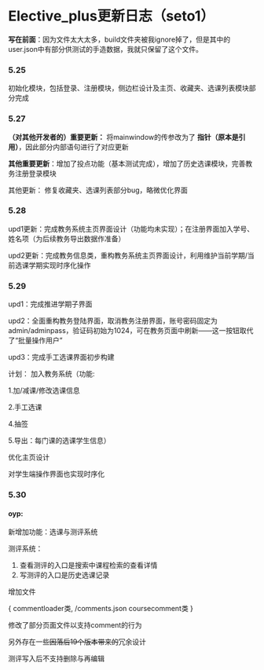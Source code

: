 # Elective_plus更新日志（seto1）
**写在前面**：因为文件太大太多，build文件夹被我ignore掉了，但是其中的user.json中有部分供测试的手造数据，我就只保留了这个文件。

### 5.25
初始化模块，包括登录、注册模块，侧边栏设计及主页、收藏夹、选课列表模块部分完成

### 5.27
**（对其他开发者的）重要更新：** 将mainwindow的传参改为了 **指针（原本是引用）**，因此部分内部语句进行了对应更新

**其他重要更新**：增加了投点功能（基本测试完成），增加了历史选课模块，完善教务注册登录模块

其他更新：
修复收藏夹、选课列表部分bug，略微优化界面

### 5.28
upd1更新：完成教务系统主页界面设计（功能均未实现）；在注册界面加入学号、姓名项（为后续教务导出数据作准备）

upd2更新：完成教务信息类，重构教务系统主页界面设计，利用维护当前学期/当前选课学期实现时序化操作

### 5.29
upd1：完成推进学期子界面

upd2：全面重构教务登陆界面，取消教务注册界面，账号密码固定为admin/adminpass，验证码初始为1024，可在教务页面中刷新——这一按钮取代了“批量操作用户”

upd3：完成手工选课界面初步构建

计划：
加入教务系统（功能:

1.加/减课/修改选课信息

2.手工选课

4.抽签

5.导出：每门课的选课学生信息）

优化主页设计

对学生端操作界面也实现时序化

### 5.30 
#### oyp:
新增加功能：选课与测评系统

测评系统：
1. 查看测评的入口是搜索中课程检索的查看详情
2. 写测评的入口是历史选课记录

增加文件

{
commentloader类,
/comments.json
coursecomment类
}

修改了部分页面文件以支持comment的行为

另外存在一些~~因落后19个版本带来的~~冗余设计

测评写入后不支持删除与再编辑